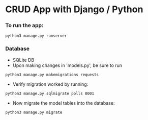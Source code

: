 # CRUD App with Django / Python

### To run the app:
```
python3 manage.py runserver
```

### Database
* SQLite DB
* Upon making changes in 'models.py', be sure to run 
```
python3 manage.py makemigrations requests
```
* Verify migration worked by running:
```
python3 manage.py sqlmigrate polls 0001
```
* Now migrate the model tables into the database:
```
python3 manage.py migrate
```